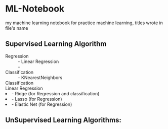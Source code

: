 # ML-Notebook

my machine learning notebook for practice machine learning, titles wrote in file's name

## Supervised Learning Algorithm
<dl>
  <dt>Regression</dt>
  <dd>- Linear Regression</dd>
  <dd>- </dd>
  <dt>Classification</dt>
  <dd>- KNearestNeighbors</dd>
  <dt>Classification</dt>
  <dt>Linear Regression</dt>
  <li>- Ridge (for Regression and classification)</li>
  <li>- Lasso (for Regression)</li>
  <li>- Elastic Net (for Regression)</li>
  
</dl>

## UnSupervised Learning Algorithms:
